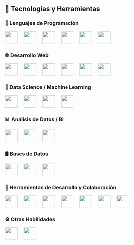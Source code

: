 ## 🧠 Tecnologías y Herramientas

### 🔧 Lenguajes de Programación
<div align="left">
  <img src="https://cdn.jsdelivr.net/gh/devicons/devicon/icons/javascript/javascript-original.svg" height="40" />
  <img width="12" />
  <img src="https://cdn.jsdelivr.net/gh/devicons/devicon/icons/python/python-original.svg" height="40" />
  <img width="12" />
  <img src="https://cdn.jsdelivr.net/gh/devicons/devicon/icons/c/c-original.svg" height="40" />
  <img width="12" />
  <img src="https://cdn.jsdelivr.net/gh/devicons/devicon/icons/cplusplus/cplusplus-original.svg" height="40" />
  <img width="12" />
  <img src="https://cdn.simpleicons.org/go/00ADD8" height="40" />
  <img width="12" />
  <img src="https://cdn.jsdelivr.net/gh/devicons/devicon/icons/r/r-original.svg" height="40" />
</div>

### 🌐 Desarrollo Web
<div align="left">
  <img src="https://cdn.jsdelivr.net/gh/devicons/devicon/icons/html5/html5-original.svg" height="40" />
  <img width="12" />
  <img src="https://cdn.jsdelivr.net/gh/devicons/devicon/icons/css3/css3-original.svg" height="40" />
  <img width="12" />
  <img src="https://cdn.jsdelivr.net/gh/devicons/devicon/icons/bootstrap/bootstrap-original.svg" height="40" />
  <img width="12" />
  <img src="https://cdn.jsdelivr.net/gh/devicons/devicon/icons/django/django-plain.svg" height="40" />
  <img width="12" />
  <img src="https://cdn.jsdelivr.net/gh/devicons/devicon/icons/flask/flask-original.svg" height="40" />
  <img width="12" />
  <img src="https://cdn.simpleicons.org/codepen/000000" height="40" />
</div>

### 🤖 Data Science / Machine Learning
<div align="left">
  <img src="https://cdn.jsdelivr.net/gh/devicons/devicon/icons/numpy/numpy-original.svg" height="40" />
  <img width="12" />
  <img src="https://cdn.jsdelivr.net/gh/devicons/devicon/icons/pandas/pandas-original.svg" height="40" />
  <img width="12" />
  <img src="https://cdn.jsdelivr.net/gh/devicons/devicon/icons/jupyter/jupyter-original.svg" height="40" />
  <img width="12" />
  <img src="https://cdn.simpleicons.org/tensorflow/FF6F00" height="40" />
</div>

### 📊 Análisis de Datos / BI
<div align="left">
  <img src="https://cdn.simpleicons.org/microsoftpowerbi/F2C811" height="40" />
  <img width="12" />
  <img src="https://cdn.simpleicons.org/tableau/E97627" height="40" />
  <img width="12" />
  <img src="https://cdn.simpleicons.org/microsoftexcel/217346" height="40" />
</div>

### 🛢️ Bases de Datos
<div align="left">
  <img src="https://cdn.jsdelivr.net/gh/devicons/devicon/icons/mysql/mysql-original.svg" height="40" />
  <img width="12" />
  <img src="https://cdn.jsdelivr.net/gh/devicons/devicon/icons/postgresql/postgresql-original.svg" height="40" />
  <img width="12" />
  <img src="https://cdn.simpleicons.org/mariadb/003545" height="40" />
</div>

### 🧰 Herramientas de Desarrollo y Colaboración
<div align="left">
  <img src="https://cdn.jsdelivr.net/gh/devicons/devicon/icons/git/git-original.svg" height="40" />
  <img width="12" />
  <img src="https://cdn.jsdelivr.net/gh/devicons/devicon/icons/github/github-original.svg" height="40" />
  <img width="12" />
  <img src="https://cdn.jsdelivr.net/gh/devicons/devicon/icons/bitbucket/bitbucket-original.svg" height="40" />
  <img width="12" />
  <img src="https://cdn.jsdelivr.net/gh/devicons/devicon/icons/jira/jira-original.svg" height="40" />
  <img width="12" />
  <img src="https://cdn.jsdelivr.net/gh/devicons/devicon/icons/trello/trello-plain.svg" height="40" />
  <img width="12" />
  <img src="https://cdn.simpleicons.org/postman/FF6C37" height="40" />
  <img width="12" />
  <img src="https://cdn.jsdelivr.net/gh/devicons/devicon/icons/vscode/vscode-original.svg" height="40" />
</div>

### ⚙️ Otras Habilidades
<div align="left">
  <img src="https://cdn.jsdelivr.net/gh/devicons/devicon/icons/arduino/arduino-original.svg" height="40" />
  <img width="12" />
  <img src="https://cdn.jsdelivr.net/gh/devicons/devicon/icons/canva/canva-original.svg" height="40" />
</div>
